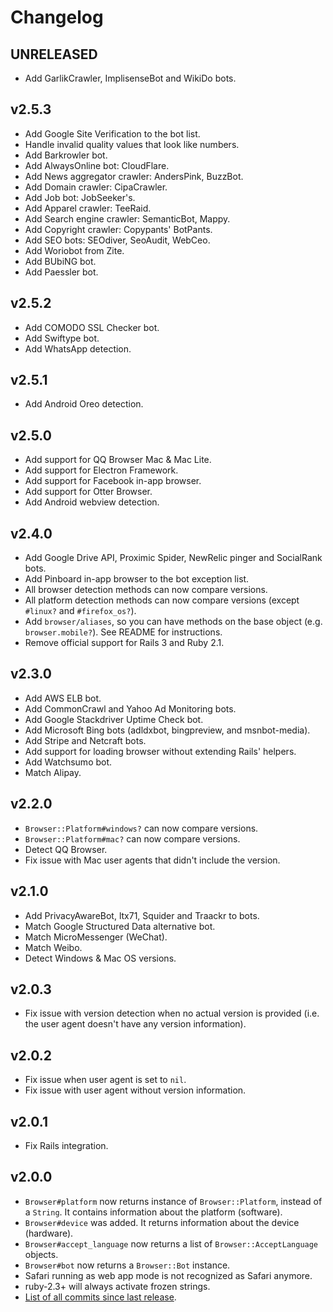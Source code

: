 # Changelog

## UNRELEASED

- Add GarlikCrawler, ImplisenseBot and WikiDo bots.

## v2.5.3

- Add Google Site Verification to the bot list.
- Handle invalid quality values that look like numbers.
- Add Barkrowler bot.
- Add AlwaysOnline bot: CloudFlare.
- Add News aggregator crawler: AndersPink, BuzzBot.
- Add Domain crawler: CipaCrawler.
- Add Job bot: JobSeeker's.
- Add Apparel crawler: TeeRaid.
- Add Search engine crawler: SemanticBot, Mappy.
- Add Copyright crawler: Copypants' BotPants.
- Add SEO bots: SEOdiver, SeoAudit, WebCeo.
- Add Woriobot from Zite.
- Add BUbiNG bot.
- Add Paessler bot.

## v2.5.2

- Add COMODO SSL Checker bot.
- Add Swiftype bot.
- Add WhatsApp detection.

## v2.5.1

- Add Android Oreo detection.

## v2.5.0

- Add support for QQ Browser Mac & Mac Lite.
- Add support for Electron Framework.
- Add support for Facebook in-app browser.
- Add support for Otter Browser.
- Add Android webview detection.

## v2.4.0

- Add Google Drive API, Proximic Spider, NewRelic pinger and SocialRank bots.
- Add Pinboard in-app browser to the bot exception list.
- All browser detection methods can now compare versions.
- All platform detection methods can now compare versions (except `#linux?` and `#firefox_os?`).
- Add `browser/aliases`, so you can have methods on the base object (e.g. `browser.mobile?`). See README for instructions.
- Remove official support for Rails 3 and Ruby 2.1.

## v2.3.0

- Add AWS ELB bot.
- Add CommonCrawl and Yahoo Ad Monitoring bots.
- Add Google Stackdriver Uptime Check bot.
- Add Microsoft Bing bots (adldxbot, bingpreview, and msnbot-media).
- Add Stripe and Netcraft bots.
- Add support for loading browser without extending Rails' helpers.
- Add Watchsumo bot.
- Match Alipay.

## v2.2.0

- `Browser::Platform#windows?` can now compare versions.
- `Browser::Platform#mac?` can now compare versions.
- Detect QQ Browser.
- Fix issue with Mac user agents that didn't include the version.

## v2.1.0

- Add PrivacyAwareBot, ltx71, Squider and Traackr to bots.
- Match Google Structured Data alternative bot.
- Match MicroMessenger (WeChat).
- Match Weibo.
- Detect Windows & Mac OS versions.

## v2.0.3

- Fix issue with version detection when no actual version is provided (i.e. the user agent doesn't have any version information).

## v2.0.2

- Fix issue when user agent is set to `nil`.
- Fix issue with user agent without version information.

## v2.0.1

- Fix Rails integration.

## v2.0.0

- `Browser#platform` now returns instance of `Browser::Platform`, instead of a `String`. It contains information about the platform (software).
- `Browser#device` was added. It returns information about the device (hardware).
- `Browser#accept_language` now returns a list of `Browser::AcceptLanguage` objects.
- `Browser#bot` now returns a `Browser::Bot` instance.
- Safari running as web app mode is not recognized as Safari anymore.
- ruby-2.3+ will always activate frozen strings.
- [List of all commits since last release](https://github.com/fnando/browser/compare/v1.1.0...v2.0.0).

